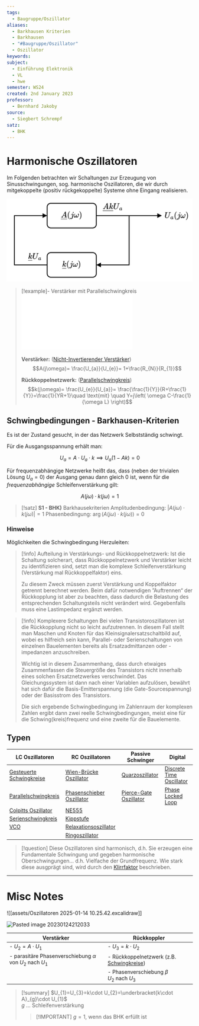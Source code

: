 ```yaml
---
tags:
  - Baugruppe/Oszillator
aliases:
  - Barkhausen Kriterien
  - Barkhausen
  - "#Baugruppe/Oszillator"
  - Oszillator
keywords: 
subject:
  - Einführung Elektronik
  - VL
  - hwe
semester: WS24
created: 2nd January 2023
professor:
  - Bernhard Jakoby
source:
  - Siegbert Schrempf
satz:
  - BHK
---
```

 

# Harmonische Oszillatoren

Im Folgenden betrachten wir Schaltungen zur Erzeugung von Sinusschwingungen, sog. harmonische Oszillatoren, die wir durch mitgekoppelte (positiv rückgekoppelte) Systeme ohne Eingang realisieren.

![invert_dark|600](assets/RKNW.png)

>[!example]- Verstärker mit Parallelschwingkreis
> ![500](assets/Oszillatoren%202025-01-14%2010.38.37.excalidraw.md)
> 
> **Verstärker:** ([Nicht-Invertierender Verstärker](../OPV-Nicht-Invertierender%20Verstärker.md))
> $$A(j\omega)= \frac{U_{a}}{U_{e}}= 1+\frac{R_{N}}{R_{1}}$$
> 
> **Rückkoppelnetzwerk:** ([Parallelschwingkreis](Parallelschwingkreis.md))
> $$k(j\omega)= \frac{U_{e}}{U_{a}}= \frac{\frac{1}{Y}}{R+\frac{1}{Y}}=\frac{1}{YR+1}\quad \text{mit} \quad Y=j\left( \omega C-\frac{1}{\omega L} \right)$$

## Schwingbedingungen - Barkhausen-Kriterien

Es ist der Zustand gesucht, in der das Netzwerk Selbstständig schwingt. 

Für die Ausgangsspannung erhält man:

$$U_{a} = A \cdot U_{a} \cdot k \implies  U_{a}(1-Ak) = 0$$

Für frequenzabhängige Netzwerke heißt das, dass (neben der trivialen Lösung $U_{a}=0$) der Ausgang genau dann gleich 0 ist, wenn für die *frequenzabhängige* Schleifenverstärkung gilt:

$$A(j\omega) \cdot k(j\omega) = 1$$



> [!satz] **S1 - BHK)** Barkhausekriterien
> Amplitudenbedingung: $\lvert A(j\omega) \cdot k(j\omega) \rvert =1$
> Phasenbedingung: $\arg(A(j\omega) \cdot k(j\omega)) = 0$

### Hinweise

Möglichkeiten die Schwingbedingung Herzuleiten:

> [!info] Aufteilung in Verstärkungs- und Rückkoppelnetzwerk:
> Ist die Schaltung solcherart, dass Rückkoppelnetzwerk und Verstärker leicht zu identifizieren sind, setzt man die komplexe Schleifenverstärkung (Verstärkung mal Rückkoppelfaktor) eins.
> 
> Zu diesem Zweck müssen zuerst Verstärkung und Koppelfaktor getrennt berechnet werden. Beim dafür notwendigen ”Auftrennen“ der Rückkopplung ist aber zu beachten, dass dadurch die Belastung des entsprechenden Schaltungsteils nicht verändert wird. Gegebenfalls muss eine Lastimpedanz ergänzt werden.
> 

> [!info] Komplexere Schaltungen
> Bei vielen Transistoroszillatoren ist die Rückkopplung nicht so leicht aufzutrennen. In diesem Fall stellt man Maschen und Knoten für das Kleinsignalersatzschaltbild auf, wobei es hilfreich sein kann, Parallel- oder Serienschaltungen von einzelnen Bauelementen bereits als Ersatzadmittanzen oder -impedanzen anzuschreiben.
> 
> Wichtig ist in diesem Zusammenhang, dass durch etwaiges Zusammenfassen die Steuergröße des Transistors nicht innerhalb eines solchen Ersatznetzwerkes verschwindet. Das Gleichungssystem ist dann nach einer Variablen aufzulösen, bewährt hat sich dafür die Basis-Emitterspannung (die Gate-Sourcespannung) oder der Basisstrom des Transistors.
> 
> Die sich ergebende Schwingbedingung im Zahlenraum der komplexen Zahlen ergibt dann zwei reelle Schwingbedingungen, meist eine für die Schwing(kreis)frequenz und eine zweite für die Bauelemente.

## Typen

| LC Oszillatoren                                  | RC Oszillatoren                                             | Passive Schwinger                                     | Digital                                                     |
| ------------------------------------------------ | ----------------------------------------------------------- | ----------------------------------------------------- | ----------------------------------------------------------- |
| [Gesteuerte Schwingkreise](LC%20Oszillatoren.md) | [Wien-Brücke Oszillator](Wien-Brücke%20Oszillator.md)       | [Quarzoszillator](Quarzoszillator.md)                 | [Discrete Time Oscillator](Discrete%20Time%20Oscillator.md) |
| [Parallelschwingkreis](Parallelschwingkreis.md)  | [Phasenschieber Oszillator](Phasenschieber%20Oszillator.md) | [Pierce-Gate Oszillator](Pierce-Gate%20Oszillator.md) | [Phase Locked Loop](Phase%20Locked%20Loop.md)               |
| [Colpitts Oszillator](Colpitts%20Oszillator.md)  | [NE555](NE555.md)                                           |                                                       |                                                             |
| [Serienschwingkreis](Serienschwingkreis.md)      | [Kippstufe](Kippstufe.md)                                   |                                                       |                                                             |
| [VCO](Voltage%20Controlled%20Oscillator.md)      | [Relaxationsoszillator](Relaxationsoszillator.md)           |                                                       |                                                             |
|                                                  | [Ringoszillator](Ringoszillator.md)                         |                                                       |                                                             |

> [!question] Diese Oszillatoren sind harmonisch, d.h. Sie erzeugen eine Fundamentale Schwingung und gegeben harmonische Oberschwingungen...
> d.h. Vielfache der Grundfrequenz. Wie stark diese ausgprägt sind, wird durch den [Klirrfaktor](Klirrfaktor.md) beschrieben.

---

# Misc Notes

![[assets/Oszillatoren 2025-01-14 10.25.42.excalidraw]]


![Pasted image 20230124212033](assets/Pasted%20image%2020230124212033.png)

| Verstärker                                                        | Rückkoppler                                            |
| ----------------------------------------------------------------- | ------------------------------------------------------ |
| - $U_{2}=A\cdot U_{1}$                                            | - $U_{3}= k\cdot U_{2}$                                |
| - parasitäre Phasenverschiebung $\alpha$ von $U_{2}$ nach $U_{1}$ | - Rückkoppelnetzwerk (z.B. [Schwingkreise](../../Physik/Schwingkreise.md))          |
|                                                                   | - Phasenverschiebung $\beta$ <br> $U_{2}$ nach $U_{3}$ |

>[!summary] $U_{1}=U_{3}=k\cdot U_{2}=\underbracket{k\cdot A}_{g}\cdot U_{1}$  
> $g$ … Schleifenverstärkung
>
> >[!IMPORTANT] $g=1$, wenn das BHK erfüllt ist

